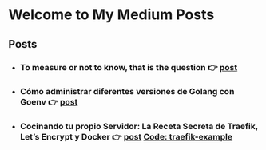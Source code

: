 # Welcome to My Medium Posts

## Posts

 - ### To measure or not to know, that is the question 👉 [post](https://medium.com/etermax-technology/to-measure-or-not-to-know-that-is-the-question-db962931a152)
 - ### Cómo administrar diferentes versiones de Golang con Goenv 👉 [post](https://medium.com/@tinchoram/c%C3%B3mo-administrar-diferentes-versiones-de-golang-con-goenv-ca4f2cbb84c5)
 - ### Cocinando tu propio Servidor: La Receta Secreta de Traefik, Let’s Encrypt y Docker 👉 [post](https://medium.com/@tinchoram/cocinando-tu-propio-servidor-la-receta-secreta-de-traefik-lets-encrypt-y-docker-b017e333b123) [Code: traefik-example](https://github.com/tinchoram/medium)